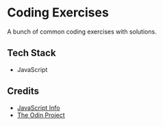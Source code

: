 # Coding Exercises

A bunch of common coding exercises with solutions.

## Tech Stack

- JavaScript

## Credits

- [JavaScript Info](https://javascript.info/while-for#tasks)
- [The Odin Project](https://theodinproject.com)
